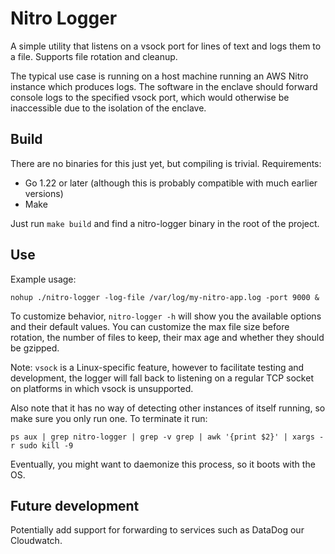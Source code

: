 # Nitro Logger

A simple utility that listens on a vsock port for lines of text and logs them to a file.
Supports file rotation and cleanup.

The typical use case is running on a host machine running an AWS Nitro instance which produces logs.
The software in the enclave should forward console logs to the specified vsock port, which would otherwise be
inaccessible due to the isolation of the enclave.

## Build

There are no binaries for this just yet, but compiling is trivial.
Requirements:

- Go 1.22 or later (although this is probably compatible with much earlier versions)
- Make

Just run ```make build``` and find a nitro-logger binary in the root of the project.

## Use

Example usage:

```shell
nohup ./nitro-logger -log-file /var/log/my-nitro-app.log -port 9000 &
```

To customize behavior, ```nitro-logger -h``` will show you the available options and their default values.
You can customize the max file size before rotation, the number of files to keep, their max age and whether they should
be gzipped.

Note: `vsock` is a Linux-specific feature, however to facilitate testing and development, the logger will fall back to
listening on a regular TCP socket on platforms in which vsock is unsupported.

Also note that it has no way of detecting other instances of itself running, so make sure you only run one.
To terminate it run:
```shell
ps aux | grep nitro-logger | grep -v grep | awk '{print $2}' | xargs -r sudo kill -9
```
Eventually, you might want to daemonize this process, so it boots with the OS.

## Future development

Potentially add support for forwarding to services such as DataDog our Cloudwatch.
